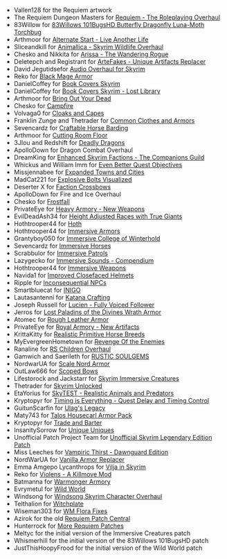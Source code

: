 - Vallen128 for the Requiem artwork
- The Requiem Dungeon Masters for [Requiem - The Roleplaying Overhaul](https://www.nexusmods.com/skyrim/mods/19281)
- 83Willow for [83Willows 101BugsHD Butterfly Dragonfly Luna-Moth Torchbug](https://www.nexusmods.com/skyrim/mods/4955)
- Arthmoor for [Alternate Start - Live Another Life](https://www.nexusmods.com/skyrim/mods/9557)
- Sliceandkill for [Animallica - Skyrim Wildlife Overhaul](https://www.nexusmods.com/skyrim/mods/57413)
- Chesko and Nikkita for [Arissa - The Wandering Rogue](https://www.nexusmods.com/skyrim/mods/53754)
- Deletepch and Registrant for [ArteFakes - Unique Artifacts Replacer](https://www.nexusmods.com/skyrim/mods/105029)
- David Jegutidsefor [Audio Overhaul for Skyrim](https://www.nexusmods.com/skyrim/mods/43773)
- Reko for [Black Mage Armor](https://www.nexusmods.com/skyrim/mods/9645)
- DanielCoffey for [Book Covers Skyrim](https://www.nexusmods.com/skyrim/mods/35399)
- DanielCoffey for [Book Covers Skyrim - Lost Library](https://www.nexusmods.com/skyrim/mods/57120)
- Arthmoor for [Bring Out Your Dead](https://www.nexusmods.com/skyrim/mods/19281)
- Chesko for [Campfire](https://www.nexusmods.com/skyrim/mods/64798)
- Volvaga0 for [Cloaks and Capes](https://www.nexusmods.com/skyrim/mods/86219)
- Franklin Zunge and Thetrader for [Common Clothes and Armors](https://www.nexusmods.com/skyrim/mods/94625)
- Sevencardz for [Craftable Horse Barding](https://www.nexusmods.com/skyrim/mods/64069)
- Arthmoor for [Cutting Room Floor](https://www.nexusmods.com/skyrim/mods/47327)
- 3JIou and Redshift for [Deadly Dragons](https://www.nexusmods.com/skyrim/mods/3829)
- ApolloDown for Dragon Combat Overhaul
- DreamKing for [Enhanced Skyrim Factions - The Companions Guild](https://www.nexusmods.com/skyrim/mods/22650)
- Whickus and William Imm for [Even Better Quest Objectives](https://www.nexusmods.com/skyrim/mods/32695)
- Missjennabee for [Expanded Towns and Cities](https://www.nexusmods.com/skyrim/mods/13608)
- MadCat221 for [Explosive Bolts Visualized](https://www.nexusmods.com/skyrim/mods/21922)
- Deserter X for [Faction Crossbows](https://www.nexusmods.com/skyrim/mods/58704)
- ApolloDown for Fire and Ice Overhaul
- Chesko for [Frostfall](https://www.nexusmods.com/skyrim/mods/11163)
- PrivateEye for [Heavy Armory - New Weapons](https://www.nexusmods.com/skyrim/mods/21120)
- EvilDeadAsh34 for [Height Adjusted Races with True Giants](https://www.nexusmods.com/skyrim/mods/7587)
- Hothtrooper44 for [Hoth](https://www.nexusmods.com/skyrim/mods/24666)
- Hothtrooper44 for [Immersive Armors](https://www.nexusmods.com/skyrim/mods/19733)
- Grantyboy050 for [Immersive College of Winterhold](https://www.nexusmods.com/skyrim/mods/36849)
- Sevencardz for [Immersive Horses](https://www.nexusmods.com/skyrim/mods/64067)
- Scrabbulor for [Immersive Patrols](https://www.nexusmods.com/skyrim/mods/12977)
- Lazygecko for [Immersive Sounds - Compendium](https://www.nexusmods.com/skyrim/mods/54387)
- Hothtrooper44 for [Immersive Weapons](https://www.nexusmods.com/skyrim/mods/27644)
- Navida1 for [Improved Closefaced Helmets](https://www.nexusmods.com/skyrim/mods/15927)
- Ripple for [Inconsequential NPCs](https://www.nexusmods.com/skyrim/mods/36334)
- Smartbluecat for [INIGO](https://www.nexusmods.com/skyrim/mods/40960)
- Lautasantenni for [Katana Crafting](https://www.nexusmods.com/skyrim/mods/8489)
- Joseph Russell for [Lucien - Fully Voiced Follower](https://www.nexusmods.com/skyrim/mods/95029)
- Jerros for [Lost Paladins of the Divines Wrath Armor](https://www.nexusmods.com/skyrim/mods/24253)
- Atomec for [Rough Leather Armor](https://www.nexusmods.com/skyrim/mods/54672)
- PrivateEye for [Royal Armory - New Artifacts](https://www.nexusmods.com/skyrim/mods/81118)
- KrittaKitty for [Realistic Primitive Horse Breeds](https://www.nexusmods.com/skyrim/mods/57456)
- MyEvergreenHometown for [Revenge Of the Enemies](https://www.nexusmods.com/skyrim/mods/40491)
- Ranaline for [RS Children Overhaul](https://www.nexusmods.com/skyrim/mods/55555)
- Gamwich and Saerileth for [RUSTIC SOULGEMS](https://www.nexusmods.com/skyrim/mods/63766)
- NordwarUA for [Scale Nord Armor](https://www.nexusmods.com/skyrim/mods/104955)
- OutLaw666 for [Scoped Bows](https://www.nexusmods.com/skyrim/mods/50528)
- Lifestorock and Jackstarr for [Skyrim Immersive Creatures](https://www.nexusmods.com/skyrim/mods/24913)
- Thetrader for [Skyrim Unlocked](https://www.nexusmods.com/skyrim/mods/69420)
- EtaYorius for [SkyTEST - Realistic Animals and Predators](https://www.nexusmods.com/skyrim/mods/10175)
- Kryptopyr for [Timing is Everything - Quest Delay and Timing Control](https://www.nexusmods.com/skyrim/mods/38151)
- GuitunScarfin for [Ulag's Legacy](https://www.nexusmods.com/skyrim/mods/94177)
- Maty743 for [Talos Housecarl Armor Pack](https://www.nexusmods.com/skyrim/mods/80642)
- Kryptopyr for [Trade and Barter](https://www.nexusmods.com/skyrim/mods/34612)
- InsanitySorrow for [Unique Uniques](https://www.nexusmods.com/skyrim/mods/33292)
- Unofficial Patch Project Team for [Unofficial Skyrim Legendary Edition Patch](https://www.nexusmods.com/skyrim/mods/71214)
- Miss Leeches for [Vampiric Thirst - Dawnguard Edition](https://www.nexusmods.com/skyrim/mods/24222)
- NordWarUA for [Vanilla Armor Replacer](https://www.nexusmods.com/skyrimspecialedition/mods/31679)
- Emma Amgepo Lycanthrops for [Vilja in Skyrim](https://www.nexusmods.com/skyrim/mods/26393)
- Reko for [Violens - A Killmove Mod](https://www.nexusmods.com/skyrim/mods/56980)
- Batmanna for [Warmonger Armory](https://www.nexusmods.com/skyrim/mods/50459)
- Evrymetul for [Wild World](https://www.nexusmods.com/skyrim/mods/88642)
- Windsong for [Windsong Skyrim Character Overhaul](https://www.nexusmods.com/skyrim/mods/52322)
- Telthalion for [Witchplate](https://www.nexusmods.com/skyrim/mods/6685)
- Wiseman303 for [WM Flora Fixes](https://www.nexusmods.com/skyrim/mods/70656)
- Azirok for the old [Requiem Patch Central](https://www.nexusmods.com/skyrim/mods/54562)
- Hunterrock for [More Requiem Patches](https://www.nexusmods.com/skyrim/mods/58141)
- Meltyc for the initial version of the Immersive Creatures patch
- Whismerhill for the initial version of the 83Willows 101BugsHD patch
- JustThisHoopyFrood for the initial version of the Wild World patch
